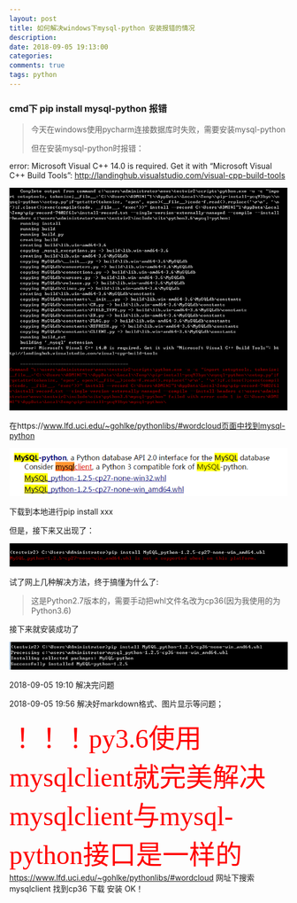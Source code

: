 ```yaml
---
layout: post
title: 如何解决windows下mysql-python 安装报错的情况
description:
date: 2018-09-05 19:13:00
categories:
comments: true
tags: python
---
```




###  cmd下 pip install mysql-python 报错

> 今天在windows使用pycharm连接数据库时失败，需要安装mysql-python
>
> 但在安装mysql-python时报错：

error: Microsoft Visual C++ 14.0 is required. Get it with “Microsoft Visual C++ Build Tools”: <http://landinghub.visualstudio.com/visual-cpp-build-tools>

![](https://raw.githubusercontent.com/yanshigou/yanshigou.github.io/master/img/t/mysql-python.png)



在https://www.lfd.uci.edu/~gohlke/pythonlibs/#wordcloud页面中找到mysql-python

![](https://raw.githubusercontent.com/yanshigou/yanshigou.github.io/master/img/t/whl.png)

下载到本地进行pip install  xxx

但是，接下来又出现了：

![](https://raw.githubusercontent.com/yanshigou/yanshigou.github.io/master/img/t/error2.png)



试了网上几种解决方法，终于搞懂为什么了:

> 这是Python2.7版本的，需要手动把whl文件名改为cp36(因为我使用的为Python3.6)

接下来就安装成功了

![](https://raw.githubusercontent.com/yanshigou/yanshigou.github.io/master/img/t/ok.png)



2018-09-05 19:10 解决完问题

2018-09-05 19:56 解决好markdown格式、图片显示等问题；


<font color='red' size=8 face="黑体">！！！py3.6使用mysqlclient就完美解决</font>
<font color='red' size=8 face="黑体">mysqlclient与mysql-python接口是一样的</font>
https://www.lfd.uci.edu/~gohlke/pythonlibs/#wordcloud  网址下搜索mysqlclient 找到cp36 下载 安装 OK！


